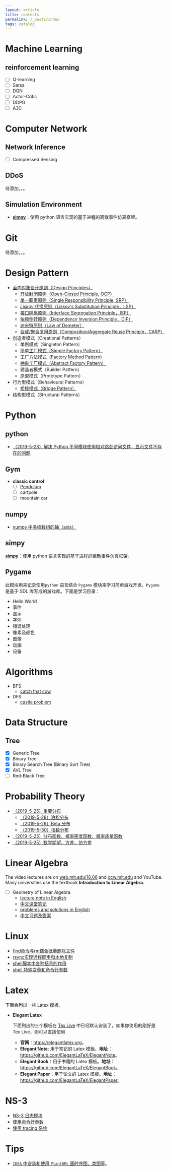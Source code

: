 ```yaml
---
layout: article
title: contents
permalink: /_posts/index
tags: catalog
---
```


<!--more-->

# Machine Learning

## reinforcement learning

- [ ] Q-learning
- [ ] Sarsa
- [ ] DQN
- [ ] Actor-Critic
- [ ] DDPG
- [ ] A3C

# Computer Network

## Network Inference

- [ ] Compressed Sensing

## DDoS

待添加。。。

## Simulation Environment

- **[simpy](https://simpy.readthedocs.io/en/latest/)**：使用 python 语言实现的基于进程的离散事件仿真框架。

# Git

待添加。。。


# Design Pattern

- [面向对象设计原则（Design Principles）](./design-pattern/principles/01-面向对象设计原则.md)
  - [开放封闭原则（Open-Closed Principle, OCP）](./design-pattern/principles/02-开放封闭原则.md)
  - [单一职责原则（Single Responsibility Principle, SRP）](./design-pattern/principles/03-单一职责原则.md)
  - [$Liskov$ 代换原则（Liskov's Substitution Principle，LSP）](./design-pattern/principles/04-Liskov代换原则.md)
  - [接口隔离原则（Interface Segregation Principle，ISP）](./design-pattern/principles/05-接口隔离原则.md)
  - [依赖倒转原则（Dependency Inversion Principle，DIP）](./design-pattern/principles/06-依赖倒转原则.md)
  - [迪米特原则（Law of Demeter）](./design-pattern/principles/07-迪米特原则.md)
  - [合成/聚合复用原则（Composition/Aggregate Reuse Principle，CARP）](./design-pattern/principles/08-合成聚合复用原则.md)
- 创造者模式（Creational Patterns）
  - 单例模式（Singleton Pattern）
  - [简单工厂模式（Simple Factory Pattern）](./design-pattern/creational-pattern/02-简单工厂模式.md)
  - [工厂方法模式（Factory Method Pattern）](./design-pattern/creational-pattern/03-工厂方法模式.md)
  - [抽象工厂模式（Abstract Factory Pattern）](./design-pattern/creational-pattern/04-抽象工厂模式.md)
  - 建造者模式（Builder Pattern）
  - 原型模式（Prototype Pattern）
- 行为型模式（Behavioural Patterns）
  - [桥接模式（Bridge Pattern）]()
- 结构型模式（Structural Patterns）

# Python

## python
- [（2019-5-23）解决 Python 不同模块使用相对路劲访问文件，显示文件不存在的问题](./python/relative_path_problem.md)

## Gym

- **classic control**
  - [ ] [Pendulum](./machine_learning/gym/classic_control/pendulum.md)
  - [ ] cartpole
  - [ ] mountain car

## numpy

- [numpy 中多维数组的轴（axis）](./machine_learning/numpy/numpy_axis.md)

## simpy

**[simpy](https://simpy.readthedocs.io/en/latest/)**：使用 python 语言实现的基于进程的离散事件仿真框架。

## Pygame

此模块用来记录使用`python` 语言结合 `Pygame` 模块来学习简单游戏开发。`Pygame` 是基于 SDL 库写成的游戏库。下面是学习目录：

- Hello World
- 事件
- 显示
- 字体
- 错误处理
- 像素及颜色
- 图像
- 动画
- 设备

# Algorithms

- BFS
  - [catch that cow](./algorithms/BFS/catch_that_cow.md)
- DFS
  - [castle problem](./algorithms/DFS/castle_problem.md)


# Data Structure

## Tree

- [x] Generic Tree
- [x] Binary Tree
- [x] Binary Search Tree (Binary Sort Tree)
- [x] AVL Tree
- [ ] Red-Black Tree

# Probability Theory

- [（2019-5-25）重要分布](./probability_theory/distribution.md)
  - [（2019-5-28）泊松分布](./probability_theory/poisson_distribution.md)
  - [（2019-5-29）Beta 分布](./probability_theory/beta_distribution.md)
  - [（2019-5-30）指数分布](./probability_theory/exponential_distribution.md)
- [（2019-5-25）分布函数、概率密度函数、概率质量函数](./probability_theory/probability_function.md)
- [（2019-5-25）数学期望、方差、协方差](./probability_theory/digital_characteristic.md)

# Linear Algebra

The video lectures are on [web.mit.edu/18.06](http://web.mit.edu/18.06/www/) and [ocw.mit.edu](http://ocw.mit.edu/courses/mathematics/18-06sc-linear-algebra-fall-2011/) and YouTube. Many universities use the textbook **Introduction to Linear Algebra**.

- [ ] Geometry of Linear Algebra
  - [lecture note in English](./linear-algebra/01-geometry-of-linear-algebra/01-geometry-of-linear-algebra-en.pdf)
  - [中文课堂笔记](./linear-algebra/01-geometry-of-linear-algebra/01-geometry-of-linear-algebra-cn.pdf)
  - [problems and solutions in English](./linear-algebra/01-geometry-of-linear-algebra/01-problems-and-solutions-en.pdf)
  - [中文习题及答案]()

# Linux

- [find命令与rm结合批量删除文件](./linux/find_rm.md)
- [rsync实现远程同步和本地复制](./linux/rsync.md)
- [shell脚本中各种括号的作用](./linux/shell_brackets.md)
- [shell 特殊变量和命令行参数](./linux/shell_specialvariable_CL.md)

# Latex

下面会列出一些 Latex 模板。

- **Elegant Latex**

  下面列出的三个模板在 [Tex Live](https://tug.org/texlive/) 中已经默认安装了，如果你使用的刚好是 Tex Live，则可以直接使用

  - **官网**：<https://elegantlatex.org>。
  - **Elegant Note**: 用于笔记的 Latex 模板。**地址**：<https://github.com/ElegantLaTeX/ElegantNote>。
  - **Elegant Book**：用于书籍的 Latex 模板。**地址**：<https://github.com/ElegantLaTeX/ElegantBook>。
  - **Elegant Paper**：用于论文的 Latex 模板。**地址**：<https://github.com/ElegantLaTeX/ElegantPaper>。

# NS-3

- [NS-3 日志模块](./NS-3/NS-3_Logging_Module.md)
- [使用命令行参数](./NS-3/Using_Command_Line_Arguments.md)
- [使用 tracing 系统](./NS-3/Using_the_Tracing_System.md)

# Tips

- [`IDEA` 中安装和使用 `PlantUML` 画时序图、类图等](https://www.jianshu.com/p/a6bd7e3048ef)。